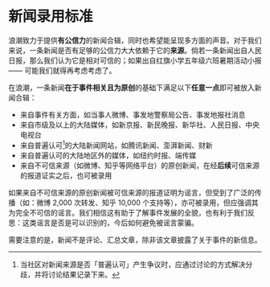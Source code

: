 # 新闻录用标准

浪潮致力于提供**有公信力**的新闻合辑，同时也希望能呈现多方面的声音。对于我们来说，一条新闻是否有足够的公信力大大依赖于它的**来源**。倘若一条新闻出自人民日报，那么我们认为它是相对可信的；如果出自红旗小学五年级六班暑期活动小报 —— 可能我们就得再考虑考虑了。

在浪潮，一条新闻**在于事件相关且为原创**的基础下满足以下**任意一点**即可被放入新闻合辑：

* 来自事件有关方面，如当事人微博、事发地警察局公告、事发地报社消息
* 来自市级及以上的大陆媒体，如新京报、新民晚报、新华社、人民日报、中央电视台
* 来自普遍认可[^1]的大陆新闻网站，如腾讯新闻、澎湃新闻、财新
* 来自普遍认可的大陆地区外的媒体，如纽约时报、端传媒
* 来自不可信来源（如微博、知乎等网络平台）的原创新闻，在经**后续**可信来源的报道证实之后，也可被录用

如果来自不可信来源的原创新闻被可信来源的报道证明为谣言，但受到了广泛的传播（如：微博 2,000 次转发、知乎 10,000 个支持等），亦可被录用，但应强调其为完全不可信的谣言。我们相信这有助于了解事件发展的全貌，也有利于我们反思：这类谣言是否是可以识别的，今后如何避免被谣言蒙骗。

需要注意的是，新闻不是评论、汇总文章，除非该文章披露了关于事件的新信息。

[^1]: 当社区对新闻来源是否「普遍认可」产生争议时，应通过讨论的方式解决分歧，并将讨论结果记录下来。

